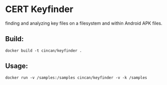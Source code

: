 # CERT Keyfinder
finding and analyzing key files on a filesystem and within Android APK files.

## Build:
```
docker build -t cincan/keyfinder .
```

## Usage:
```
docker run -v /samples:/samples cincan/keyfinder -v -k /samples
```
